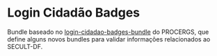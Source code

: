 Login Cidadão Badges
====================

Bundle baseado no [login-cidadao-badges-bundle](https://github.com/PROCERGS/login-cidadao-badges-bundle) do PROCERGS, que define alguns novos bundles para validar informações relacionados
ao SECULT-DF.
